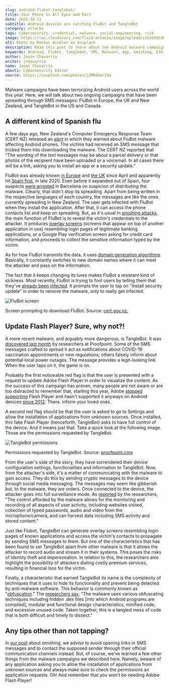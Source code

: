 ```yaml
---
slug: android-flubot-tanglebot/
title: Your Phone Is All Eyes and Ears
date: 2021-10-11
subtitle: Android devices are catching FluBot and TangleBot
category: attacks
tags: cybersecurity, credential, malware, social-engineering, risk
image: https://res.cloudinary.com/fluid-attacks/image/upload/v1633991486/blog/android-flubot-tanglebot/cover_android.webp
alt: Photo by Markus Winkler on Unsplash
description: Read this post to learn about two Android malware campaigns. FluBot fools its victims using clever lures and TangleBot can be used to spy on the victims.
keywords: Android, Flubot, Tanglebot, SMS, Malware, App, Smishing, Ethical Hacking, Pentesting
author: Jason Chavarría
writer: jchavarria
name: Jason Chavarría
about1: Cybersecurity Editor
source: https://unsplash.com/photos/j2MRdUmr1SU
---
```


Malware campaigns have been terrorizing Android users
across the world this year.
Here,
we will talk about two ongoing campaigns
that have been spreading through SMS messages:
FluBot in Europe,
the UK and New Zealand,
and TangleBot in the US and Canada.

## A different kind of Spanish flu

A few days ago,
New Zealand's Computer Emergency Response Team (CERT NZ)
released an [alert](https://www.cert.govt.nz/individuals/news-and-events/parcel-delivery-text-message-infecting-android-phones/)
in which they warned about FluBot malware
affecting Android phones.
The victims had received an SMS message
that tricked them into downloading the malware.
The CERT NZ reported that
"The wording of the text messages may be about a parcel delivery
or that photos of the recipient have been uploaded
or a voicemail.
In all cases there will be a link,
asking you to install an app
or a security update."

FluBot was already known [in Europe](https://www.proofpoint.com/us/blog/threat-insight/flubot-android-malware-spreading-rapidly-through-europe-may-hit-us-soon#)
and
[the UK](https://www.zdnet.com/article/this-password-stealing-android-malware-is-spreading-quickly-heres-watch-to-watch-out-for/)
since April
and apparently hit [Spain first](https://twitter.com/ThreatFabric/status/1346807894860300288),
in late 2020.
Even before it expanded out of Spain, four suspects [were arrested](https://therecord.media/flubot-malware-gang-arrested-in-barcelona/)
in Barcelona
on suspicion of distributing the malware.
Clearly,
that didn't stop its spreading.
Apart from being written in the respective languages of each country,
the messages are like the ones currently spreading in New Zealand.
The user gets infected with FluBot
when they install the application.
After that,
it can access the phone contacts list
and keep on spreading.
But, as it's usual in [smishing attacks](../smishing/),
the main function of FluBot is
to reveal the victim's credentials to the attacker.
It produces [overlay screens](https://www.lifewire.com/what-is-screen-overlay-4176177)
(screens that appear on top of another application in use)
resembling login pages of legitimate banking applications,
or a Google Play verification screen
asking for credit card information,
and proceeds to collect the sensitive information
typed by the victim.

As for how FluBot transmits the data,
it uses [domain generation algorithms](https://blog.malwarebytes.com/security-world/2016/12/explained-domain-generating-algorithm/).
Basically,
it constantly switches to new domain names
where it can meet the attacker
and pass on the information.

The fact that it keeps changing its lures
makes FluBot a resistant kind of sickness.
Most recently,
FluBot is trying to fool users
by telling them that they've [already been infected](https://threatpost.com/flubot-malware-targets-androids-with-fake-security-updates/175276/).
It prompts the user to tap on "Install security update"
in order to remove the malware,
only to really get infected.

<div class="imgblock">

![FluBot screen](https://res.cloudinary.com/fluid-attacks/image/upload/v1633991393/blog/android-flubot-tanglebot/Android-Figure-1.webp)

<div class="title">

Screen prompting to download FluBot. Source: [cert.gov.nz.](https://www.cert.govt.nz/assets/Uploads/images/Flubot-install-page.png)

</div>

</div>

## Update Flash Player? Sure, why not?!

A more recent malware,
and arguably more dangerous,
is TangleBot.
It was [discovered last month](https://www.cloudmark.com/en/blog/mobile/tanglebot-new-advanced-sms-malware-targets-mobile-users-across-us-and-canada-covid-19)
by researchers at Proofpoint.
Some of the SMS messages crafted to spread it
act as notifications about COVID-19 vaccination appointments
or new regulations;
others falsely inform about potential local power outages.
The message provides a legit-looking link.
When the user taps on it,
the game is on.

<div>
<cta-banner
buttontxt="Read more"
link="/solutions/red-teaming/"
title="Get started with Fluid Attacks' Red Teaming solution right now"
/>
</div>

Probably the first noticeable red flag is
that the user is presented with a request to update Adobe Flash Player
in order to visualize the content.
As the success of this campaign has proven,
many people are not aware or are too distracted to remember
that, starting this year,
Adobe [stopped supporting](https://www.adobe.com/products/flashplayer/end-of-life.html)
Flash Player
and hasn't supported it anyways on Android devices
[since 2012](https://community.adobe.com/t5/flash-player-discussions/flash-player-for-android-phones/td-p/9954925).
There. Inform your loved ones.

A second red flag should be
that the user is asked to go to Settings
and allow the installation of applications
from unknown sources.
Once installed,
this fake Flash Player
(henceforth, TangleBot)
asks to have full control of the device.
And it means just that.
Take a quick look at the following image.
Those are the permissions requested by TangleBot.

<div class="imgblock">

![TangleBot permissions](https://res.cloudinary.com/fluid-attacks/image/upload/v1633991394/blog/android-flubot-tanglebot/Android-Figure-2.webp)

<div class="title">

Permissions requested by TangleBot. Source:
[proofpoint.com](https://www.proofpoint.com/sites/default/files/inline-images/image-20211001134835-14.png)

</div>

</div>

From the user's side of the story,
they have surrendered their device configuration settings,
functionalities and information to TangleBot.
Now,
from the attacker's side,
it's a matter of communicating with the malware
to gain access.
They do this by sending cryptic messages to the device
through social media messaging.
The messages may seem like gibberish but,
to the malware,
they are orders.
Once connected to the device,
the attacker goes into full surveillance mode.
As [reported](https://www.proofpoint.com/us/blog/threat-insight/mobile-malware-tanglebot-untangled)
by
the researchers,
"The control afforded by the malware allows
for the monitoring and recording
of all aspects of user activity,
including websites visited,
collection of typed passwords,
audio and video from the microphone/camera,
and can harvest data
including SMS activity and stored content."

Just like Flubot,
TangleBot can generate overlay screens
resembling login pages of known applications
and access the victim's contacts
to propagate by sending SMS messages to them.
But one of the characteristics
that has been found to set TangleBot apart
from other malware
is that it allows the attacker
to record audio
and stream it in their systems.
This poses the risks of identity theft
and impersonation.
In relation to this,
the researchers also highlight
the possibility of attackers dialing costly premium services,
resulting in financial loss for the victim.

Finally,
a characteristic that earned TangleBot its name
is the complexity of techniques
that it uses to hide its functionality
and prevent being detected by anti-malware software.
This behavior is commonly known as "[obfuscation](https://www.zdnet.com/article/a-question-of-security-what-is-obfuscation-and-how-does-it-work/)."
The [researchers say](https://www.proofpoint.com/us/blog/threat-insight/mobile-malware-tanglebot-untangled),
"The malware uses various obfuscating techniques
including hidden .dex files
\[into which Android programs are compiled\],
modular and functional design characteristics,
minified code,
and excessive unused code.
Taken together,
this is a tangled mess of code
that is both difficult and timely to dissect."

## Any tips other than not tapping?

In [our post](../smishing/) about smishing,
we advise to avoid opening links in SMS messages
and to contact the supposed sender
through their official communication channels instead.
But,
of course,
we've learned a few other things
from the malware campaigns we described here.
Namely,
beware of any application asking you
to allow the installation of applications
from unknown sources
and always make sure to check the permissions
an application requests.
Oh\!
And remember that you won't be needing Adobe Flash Player\!
